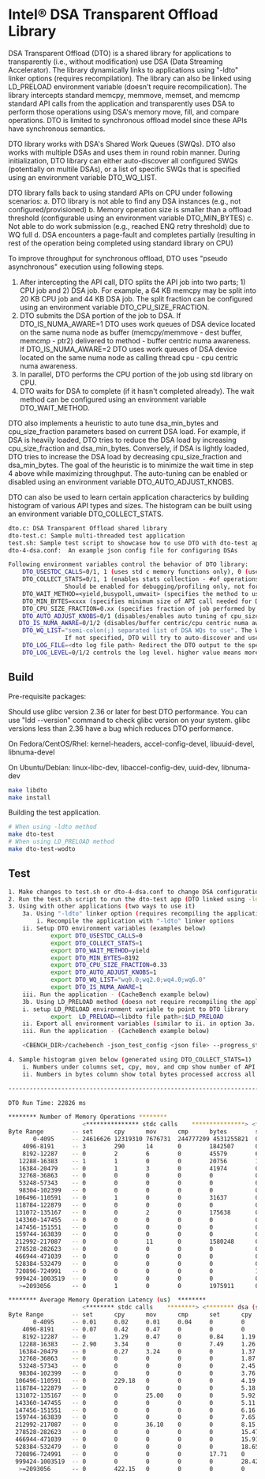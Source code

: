 # Intel® DSA Transparent Offload Library
DSA Transparent Offload (DTO) is a shared library for applications to transparently (i.e., without modification) use DSA (Data Streaming Accelerator).
The library dynamically links to applications using "-ldto" linker options (requires recompilation).
The library can also be linked using LD_PRELOAD environment variable (doesn't require recompilication).
The library intercepts standard memcpy, memmove, memset, and memcmp standard API calls from the application
and transparently uses DSA to perform those operations using DSA's memory move, fill, and compare operations. DTO is limited to
synchronous offload model since these APIs have synchronous semantics.

DTO library works with DSA's Shared Work Queues (SWQs). DTO also works with multiple DSAs and uses them in round robin manner.
During initialization, DTO library can either auto-discover all configured SWQs (potentially on multile DSAs), or a list of specific SWQs that is 
specified using an environment variable DTO_WQ_LIST.

DTO library falls back to using standard APIs on CPU under following scenarios:
   a. DTO library is not able to find any DSA instances (e.g., not configured/provisioned)
   b. Memory operation size is smaller than a offload threshold (configurable using an environment variable DTO_MIN_BYTES)
   c. Not able to do work submission (e.g., reached ENQ retry threshold) due to WQ full
   d. DSA encounters a page-fault and completes partially (resulting in rest of the operation being completed using standard library on CPU)

To improve throughput for synchronous offload, DTO uses "pseudo asynchronous" execution using following steps.
1) After intercepting the API call, DTO splits the API job into two parts; 1) CPU job and 2) DSA job. For example, a 64 KB memcpy may
   be split into 20 KB CPU job and 44 KB DSA job. The split fraction can be configured using an environment variable DTO_CPU_SIZE_FRACTION. 
2) DTO submits the DSA portion of the job to DSA. 
   If DTO_IS_NUMA_AWARE=1 DTO uses work queues of DSA device located on the same numa node as 
   buffer (memcpy/memmove - dest buffer, memcmp - ptr2) delivered to method - buffer centric numa awareness.
   If DTO_IS_NUMA_AWARE=2 DTO uses work queues of DSA device located on the same numa node as 
   calling thread cpu - cpu centric numa awareness.
3) In parallel, DTO performs the CPU portion of the job using std library on CPU.
4) DTO waits for DSA to complete (if it hasn't completed already). The wait method can be configured using an environment variable DTO_WAIT_METHOD.

DTO also implements a heuristic to auto tune dsa_min_bytes and cpu_size_fraction parameters based on current DSA load. For example, if DSA is heavily loaded,
DTO tries to reduce the DSA load by increasing cpu_size_fraction and dsa_min_bytes. Conversely, if DSA is lightly loaded, DTO tries to increase the DSA load by
decreasing cpu_size_fraction and dsa_min_bytes. The goal of the heuristic is to minimize the wait time in step 4 above while maximizing throughput. The auto-tuning 
can be enabled or disabled using an environment variable DTO_AUTO_ADJUST_KNOBS.

DTO can also be used to learn certain application characterics by building histogram of various API types and sizes. The histogram can be built using an environment variable DTO_COLLECT_STATS.

```bash
dto.c: DSA Transparent Offload shared library
dto-test.c: Sample multi-threaded test application
test.sh: Sample test script to showcase how to use DTO with dto-test app (using both "-ldto" and "LD_PRELOAD" methods)
dto-4-dsa.conf:  An example json config file for configuring DSAs

Following environment variables control the behavior of DTO library:
	DTO_USESTDC_CALLS=0/1, 1 (uses std c memory functions only), 0 (uses DSA along with std c lib call; in case of DSA page fault - reverts to std c lib call). Default is 0.
	DTO_COLLECT_STATS=0/1, 1 (enables stats collection - #of operations, avg latency for each API, etc.>, 0 (disables stats collection).
				Should be enabled for debugging/profiling only, not for perf evaluation (enabling it slows down the workload). Default is 0.
	DTO_WAIT_METHOD=<yield,busypoll,umwait> (specifies the method to use while waiting for DSA to complete operation, default is yield)
	DTO_MIN_BYTES=xxxx (specifies minimum size of API call needed for DSA operation execution, default is 8192 bytes)
	DTO_CPU_SIZE_FRACTION=0.xx (specifies fraction of job performed by CPU, in parallel to DSA). Default is 0.00
	DTO_AUTO_ADJUST_KNOBS=0/1 (disables/enables auto tuning of cpu_size_fraction and dsa_min_bytes parameters. 0 -- disable, 1 -- enable (default))
   DTO_IS_NUMA_AWARE=0/1/2 (disables/buffer centric/cpu centric numa awareness. 0 -- disable (default), 1 -- buffer centric, 2 - cpu centric)
	DTO_WQ_LIST="semi-colon(;) separated list of DSA WQs to use". The WQ names should match their names in /dev/dsa/ directory (see example below).
				If not specified, DTO will try to auto-discover and use all available WQs.
	DTO_LOG_FILE=<dto log file path> Redirect the DTO output to the specified file instead of std output (useful for debugging and statistics collection). file name is suffixed by process pid.
	DTO_LOG_LEVEL=0/1/2 controls the log level. higher value means more verbose logging (default 0).
```

## Build

Pre-requisite packages:

Should use glibc version 2.36 or later for best DTO performance. You can use "ldd --version" command to check glibc version on your system. glibc versions less than 2.36 have a bug which reduces DTO performance.

On Fedora/CentOS/Rhel: kernel-headers, accel-config-devel, libuuid-devel, libnuma-devel

On Ubuntu/Debian: linux-libc-dev, libaccel-config-dev, uuid-dev, libnuma-dev

```bash
make libdto
make install
```

Building the test application.
```bash
# When using -ldto method
make dto-test
# When using LD_PRELOAD method
make dto-test-wodto

```

## Test
```bash
1. Make changes to test.sh or dto-4-dsa.conf to change DSA configuration if desired. test.sh configures DSA(s) using the config parameters in dto-4-dsa.conf
2. Run the test.sh script to run the dto-test app (DTO linked using -ldto) or dto-test-wodto app (DTO linked using LD_PRELOAD).
3. Using with other applications (two ways to use it)
    3a. Using "-ldto" linker option (requires recompiling the application)
        i. Recompile the application with "-ldto" linker options
	ii. Setup DTO environment variables (examples below)
            export DTO_USESTDC_CALLS=0
            export DTO_COLLECT_STATS=1
            export DTO_WAIT_METHOD=yield
            export DTO_MIN_BYTES=8192
            export DTO_CPU_SIZE_FRACTION=0.33
            export DTO_AUTO_ADJUST_KNOBS=1
            export DTO_WQ_LIST="wq0.0;wq2.0;wq4.0;wq6.0"
            export DTO_IS_NUMA_AWARE=1
	iii. Run the application - (CacheBench example below)
    3b. Using LD_PRELOAD method (doesn not require recompiling the application)
	i. setup LD_PRELOAD environment variable to point to DTO library
            export  LD_PRELOAD=<libdto file path>:$LD_PRELOAD
	ii. Export all environment variables (similar to ii. in option 3a. above)
	iii. Run the application - (CacheBench example below)

	<CBENCH_DIR>/cachebench -json_test_config <json file> --progress_stats_file=dto.log --report_api_latency

4. Sample histogram given below (generated using DTO_COLLECT_STATS=1)
	i. Numbers under columns set, cpy, mov, and cmp show number of API calls or per-API completion latency for memset, memcpy, memmove, and memcmp respectively.
	ii. Numbers in bytes column show total bytes processed accross all 4 API calls

------------------------------------------------------------------------------------------------------------------------------------------

DTO Run Time: 22826 ms

******** Number of Memory Operations ********
                     <*************** stdc calls    ***************> <*************** dsa (success) ***************> <*************** dsa (failed)  ***************> <***** failure reason *****>
Byte Range        -- set      cpy      mov      cmp      bytes        set      cpy      mov      cmp      bytes        set      cpy      mov      cmp      bytes        Retries PFs    Others
       0-4095     -- 24616626 12319310 7676731  244777209 4531255821  0        0        0        0        0            0        0        0        0        0            0      0      0
    4096-8191     -- 3        290      14       0        1842507      0        0        0        0        0            0        0        0        0        0            0      0      0
    8192-12287    -- 0        2        6        0        45579        64       176      2        0        2545968      0        2        6        0        25276        0      8      0
   12288-16383    -- 1        1        0        0        20756        1        137      0        0        1965343      1        1        0        0        11172        0      2      0
   16384-20479    -- 0        1        3        0        41974        0        126      2        0        2328434      0        1        3        0        24337        0      4      0
   32768-36863    -- 0        0        0        0        0            0        67       2        0        2378165      0        0        0        0        0            0      0      0
   53248-57343    -- 0        0        0        0        0            0        46       0        0        2545890      0        0        0        0        0            0      0      0
   98304-102399   -- 0        0        0        0        0            0        13       0        0        1309627      0        0        0        0        0            0      0      0
  106496-110591   -- 0        1        0        0        31637        0        8        0        0        869880       0        1        0        0        77586        0      1      0
  118784-122879   -- 0        0        0        0        0            0        9        0        0        1083519      0        0        0        0        0            0      0      0
  131072-135167   -- 0        0        2        0        175638       0        5        0        0        665475       0        0        2        0        86506        0      2      0
  143360-147455   -- 0        0        0        0        0            0        1        0        0        143399       0        0        0        0        0            0      0      0
  147456-151551   -- 0        0        0        0        0            0        1        0        0        148647       0        0        0        0        0            0      0      0
  159744-163839   -- 0        0        0        0        0            0        6        0        0        970186       0        0        0        0        0            0      0      0
  212992-217087   -- 0        0        11       0        1580248      0        4        2        0        1292252      0        0        11       0        779384       0      11     0
  278528-282623   -- 0        0        0        0        0            0        1        0        0        279719       0        0        0        0        0            0      0      0
  466944-471039   -- 0        0        0        0        0            0        1        0        0        467783       0        0        0        0        0            0      0      0
  528384-532479   -- 0        0        0        0        0            0        1        0        0        529927       0        0        0        0        0            0      0      0
  720896-724991   -- 0        0        0        0        0            1        0        0        0        720896       0        0        0        0        0            0      0      0
  999424-1003519  -- 0        0        0        0        0            0        1        0        0        1002439      0        0        0        0        0            0      0      0
   >=2093056      -- 0        1        0        0        1975911      0        0        0        0        0            0        1        0        0        973209       0      1      0

******** Average Memory Operation Latency (us)  ********
                     <******** stdc calls    ********> <******** dsa (success) ********> <******** dsa (failed)  ********> 
Byte Range        -- set      cpy      mov      cmp      set      cpy      mov      cmp      set      cpy      mov      cmp
       0-4095     -- 0.01     0.02     0.01     0.04     0        0        0        0        0        0        0        0
    4096-8191     -- 0.07     0.42     0.47     0        0        0        0        0        0        0        0        0
    8192-12287    -- 0        1.29     0.47     0        0.84     1.19     1.82     0        0        56.18    2.54     0
   12288-16383    -- 2.90     3.34     0        0        7.49     1.26     0        0        2.07     1.93     0        0
   16384-20479    -- 0        0.27     3.24     0        0        1.37     1.86     0        0        84.92    2.47     0
   32768-36863    -- 0        0        0        0        0        1.87     2.91     0        0        0        0        0
   53248-57343    -- 0        0        0        0        0        2.45     0        0        0        0        0        0
   98304-102399   -- 0        0        0        0        0        3.76     0        0        0        0        0        0
  106496-110591   -- 0        229.18   0        0        0        4.19     0        0        0        3.65     0        0
  118784-122879   -- 0        0        0        0        0        5.18     0        0        0        0        0        0
  131072-135167   -- 0        0        25.00    0        0        5.92     0        0        0        0        14.39    0
  143360-147455   -- 0        0        0        0        0        5.11     0        0        0        0        0        0
  147456-151551   -- 0        0        0        0        0        6.16     0        0        0        0        0        0
  159744-163839   -- 0        0        0        0        0        7.65     0        0        0        0        0        0
  212992-217087   -- 0        0        36.10    0        0        8.15     6.59     0        0        0        18.07    0
  278528-282623   -- 0        0        0        0        0        15.47    0        0        0        0        0        0
  466944-471039   -- 0        0        0        0        0        15.91    0        0        0        0        0        0
  528384-532479   -- 0        0        0        0        0        18.65    0        0        0        0        0        0
  720896-724991   -- 0        0        0        0        17.71    0        0        0        0        0        0        0
  999424-1003519  -- 0        0        0        0        0        28.42    0        0        0        0        0        0
   >=2093056      -- 0        422.15   0        0        0        0        0        0        0        272.87   0        0


